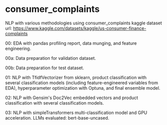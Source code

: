 # consumer_complaints
NLP with various methodologies using consumer_complaints kaggle dataset
url: https://www.kaggle.com/datasets/kaggle/us-consumer-finance-complaints

00: EDA with pandas profiling report, data munging, and feature engineering.

00a: Data preparation for validation dataset.

00b: Data preparation for test dataset.

01: NLP with TfidfVectorizer from sklearn, product classification with several classification models (including feature-engineered variables from EDA), hyperparameter optimization with Optuna, and final ensemble model.

02: NLP with Gensim's Doc2Vec embedded vectors and product classification with several classification models.

03: NLP with simpleTransformers multi-classification model and GPU acceleration.  LLMs evaluated: bert-base-uncased.
